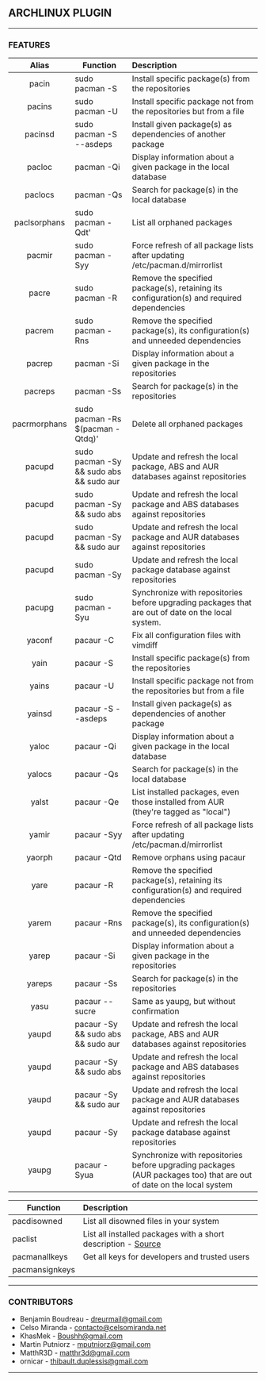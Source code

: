 ## ARCHLINUX PLUGIN


---

### FEATURES

| Alias        | Function                                | Description                                                                                                         |
|:------------:|-----------------------------------------|:--------------------------------------------------------------------------------------------------------------------|
| pacin        | sudo pacman -S                          | Install specific package(s) from the repositories                                                                   |
| pacins       | sudo pacman -U                          | Install specific package not from the repositories but from a file                                                  |
| pacinsd      | sudo pacman -S --asdeps                 | Install given package(s) as dependencies of another package                                                         |
| pacloc       | pacman -Qi                              | Display information about a given package in the local database                                                     |
| paclocs      | pacman -Qs                              | Search for package(s) in the local database                                                                         |
| paclsorphans | sudo pacman -Qdt'                       | List all orphaned packages                                                                                          |
| pacmir       | sudo pacman -Syy                        | Force refresh of all package lists after updating /etc/pacman.d/mirrorlist                                          |
| pacre        | sudo pacman -R                          | Remove the specified package(s), retaining its configuration(s) and required dependencies                           |
| pacrem       | sudo pacman -Rns                        | Remove the specified package(s), its configuration(s) and unneeded dependencies                                     |
| pacrep       | pacman -Si                              | Display information about a given package in the repositories                                                       |
| pacreps      | pacman -Ss                              | Search for package(s) in the repositories                                                                           |
| pacrmorphans | sudo pacman -Rs $(pacman -Qtdq)'        | Delete all orphaned packages                                                                                        |
| pacupd       | sudo pacman -Sy && sudo abs && sudo aur | Update and refresh the local package, ABS and AUR databases against repositories                                    |
| pacupd       | sudo pacman -Sy && sudo abs             | Update and refresh the local package and ABS databases against repositories                                         |
| pacupd       | sudo pacman -Sy && sudo aur             | Update and refresh the local package and AUR databases against repositories                                         |
| pacupd       | sudo pacman -Sy                         | Update and refresh the local package database against repositories                                                  |
| pacupg       | sudo pacman -Syu                        | Synchronize with repositories before upgrading packages that are out of date on the local system.                   |
| yaconf       | pacaur -C                               | Fix all configuration files with vimdiff                                                                            |
| yain         | pacaur -S                               | Install specific package(s) from the repositories                                                                   |
| yains        | pacaur -U                               | Install specific package not from the repositories but from a file                                                  |
| yainsd       | pacaur -S --asdeps                      | Install given package(s) as dependencies of another package                                                         |
| yaloc        | pacaur -Qi                              | Display information about a given package in the local database                                                     |
| yalocs       | pacaur -Qs                              | Search for package(s) in the local database                                                                         |
| yalst        | pacaur -Qe                              | List installed packages, even those installed from AUR (they're tagged as "local")                                  |
| yamir        | pacaur -Syy                             | Force refresh of all package lists after updating /etc/pacman.d/mirrorlist                                          |
| yaorph       | pacaur -Qtd                             | Remove orphans using pacaur                                                                                         |
| yare         | pacaur -R                               | Remove the specified package(s), retaining its configuration(s) and required dependencies                           |
| yarem        | pacaur -Rns                             | Remove the specified package(s), its configuration(s) and unneeded dependencies                                     |
| yarep        | pacaur -Si                              | Display information about a given package in the repositories                                                       |
| yareps       | pacaur -Ss                              | Search for package(s) in the repositories                                                                           |
| yasu         | pacaur --sucre                          | Same as yaupg, but without confirmation                                                                             |
| yaupd        | pacaur -Sy && sudo abs && sudo aur      | Update and refresh the local package, ABS and AUR databases against repositories                                    |
| yaupd        | pacaur -Sy && sudo abs                  | Update and refresh the local package and ABS databases against repositories                                         |
| yaupd        | pacaur -Sy && sudo aur                  | Update and refresh the local package and AUR databases against repositories                                         |
| yaupd        | pacaur -Sy                              | Update and refresh the local package database against repositories                                                  |
| yaupg        | pacaur -Syua                            | Synchronize with repositories before upgrading packages (AUR packages too) that are out of date on the local system |

| Function       | Description                                                                                                       |
|----------------|:------------------------------------------------------------------------------------------------------------------|
| pacdisowned    | List all disowned files in your system                                                                            |
| paclist        | List all installed packages with a short description - [Source](https://bbs.archlinux.org/viewtopic.php?id=93683) |
| pacmanallkeys  | Get all keys for developers and trusted users                                                                     |
| pacmansignkeys |                                                                                                                   |

---

### CONTRIBUTORS
 - Benjamin Boudreau - dreurmail@gmail.com
 - Celso Miranda - contacto@celsomiranda.net
 - KhasMek - Boushh@gmail.com
 - Martin Putniorz - mputniorz@gmail.com
 - MatthR3D - matthr3d@gmail.com
 - ornicar - thibault.duplessis@gmail.com

---
